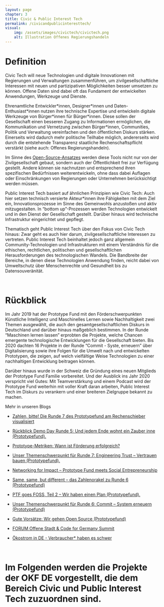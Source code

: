 ```yaml
---
layout: page
chapter: 3
title: Civic & Public Interest Tech
permalink: /civicandpublicinteresttech/
visual:
    img: /assets/images/civictech/civictech.png
    alt: Illustration Offenes Regierungshandeln
---
```


# Definition

Civic Tech will neue Technologien und digitale Innovationen mit Regierungen und Verwaltungen zusammenführen, um zivilgesellschaftliche Interessen mit neuen und partizipativen Möglichkeiten besser umsetzen zu können. Offene Daten sind dabei oft das Fundament der entwickelten Anwendungen, Werkzeuge und Dienste.

Ehrenamtliche Entwickler\*innen, Designer\*innen und Daten-Enthusiast\*innen nutzen ihre technische Expertise und entwickeln digitale Werkzeuge von Bürger\*innen für Bürger\*innen. Diese sollen der Gesellschaft einen besseren Zugang zu Informationen ermöglichen, die Kommunikation und Vernetzung zwischen Bürger\*innen, Communities, Politik und Verwaltung vereinfachen und den öffentlichen Diskurs stärken. Einerseits wird dadurch mehr politische Teilhabe möglich, andererseits wird durch die entstehende Transparenz staatliche Rechenschaftspflicht verstärkt (siehe auch: Offenes Regierungshandeln).

Im Sinne des [Open-Source-Ansatzes](https://en.wikipedia.org/wiki/Open-source_software) werden diese Tools nicht nur von der Zivilgesellschaft gebaut, sondern auch der Öffentlichkeit frei zur Verfügung gestellt. Andere können sie nachnutzen und entsprechend ihren spezifischen Bedürfnissen weiterentwickeln, ohne dass dabei Auflagen oder Einschränkungen von Regierungen oder Unternehmen berücksichtigt werden müssen.

Public Interest Tech basiert auf ähnlichen Prinzipien wie Civic Tech: Auch hier setzen technisch versierte Akteur*innen ihre Fähigkeiten mit dem Ziel ein, Innovationsprozesse im Sinne des Gemeinwohls anzustoßen und aktiv mitzugestalten. In “bottom up”-Prozessen werden Technologien entwickelt und in den Dienst der Gesellschaft gestellt. Darüber hinaus wird technische Infrastruktur eingerichtet und gepflegt.

Thematisch geht Public Interest Tech über den Fokus von Civic Tech hinaus: Zwar geht es auch hier darum, zivilgesellschaftliche Interessen zu vertreten. Public Interest Tech beinhaltet jedoch ganz allgemein Community-Technologien und Infrastrukturen mit einem Verständnis für die ethischen, rechtlichen, politischen und gesellschaftlichen Herausforderungen des technologischen Wandels. Die Bandbreite der Bereiche, in denen diese Technologien Anwendung finden, reicht dabei von Umweltschutz  über Menschenrechte und Gesundheit bis zu Datensouveränität.


<br>

# Rückblick 

Im Jahr 2019 hat der Prototype Fund mit den Förderschwerpunkten Künstliche Intelligenz und Maschinelles Lernen sowie Nachhaltigkeit zwei Themen ausgewählt, die auch den gesamtgesellschaftlichen Diskurs in Deutschland und darüber hinaus maßgeblich bestimmen. In der Runde “Maschinen lernen lassen” erprobten die Projekte, welche Chancen emergente technologische Entwicklungen für die Gesellschaft bieten. Bis 2020 dachten 16 Projekte in der Runde “Commit - Syste, erneuern” über Digitalisierung sowie ihre Folgen für die Umwelt nach und entwickelten Prototypen, die zeigen, auf welch vielfältige Weise Technologien zu einer nachhaltigen Entwicklung beitragen können.

Darüber hinaus wurde in der Schweiz die Gründung eines neuen Mitglieds der Prototype Fund Familie vorbereitet. Und der Ausblick ins Jahr 2020 verspricht viel Gutes: Mit Teamverstärkung und einem Podcast wird der Prototype Fund weiterhin mit voller Kraft daran arbeiten, Public Interest Tech im Diskurs zu verankern und einer breiteren Zielgruppe bekannt zu machen.

Mehr in unseren Blogs

* [Zahlen, bitte! Die Runde 7 des Prototypefund am Rechenschieber visualisiert](https://prototypefund.de/zahlen-bitte-runde-7/)

* [Rückblick Demo Day Runde 5: Und jedem Ende wohnt ein Zauber inne (Prototypefund).](https://prototypefund.de/rueckblick-demo-day-runde-5-und-jedem-ende-wohnt-ein-zauber-inne/)

* [Prototype-Metriken: Wann ist Förderung erfolgreich?](https://prototypefund.de/prototype-metriken-wann-ist-foerderung-erfolgreich/)

* [Unser Themenschwerpunkt für Runde 7: Engineering Trust – Vertrauen bauen (Prototypefund).](https://prototypefund.de/unser-themenschwerpunkt-fuer-runde-7-engineering-trust-vertrauen-bauen/)

* [Networking for Impact – Prototype Fund meets Social Entrepreneurship](https://prototypefund.de/networking-for-impact-send/)

* [Same, same, but different – das Zahlenorakel zu Runde 6 (Prototypefund)](https://prototypefund.de/same-same-but-different-das-zahlenorakel-zu-runde-6/)

* [PTF goes FOSS, Teil 2 – Wir haben einen Plan (Prototypefund).](https://prototypefund.de/ptf-goes-foss-teil-2-wir-haben-einen-plan/)

* [Unser Themenschwerpunkt für Runde 6: Commit – System erneuern (Prototypefund)](https://prototypefund.de/unser-themenschwerpunkt-fuer-runde-6-commit-system-erneuern/)

* [Gute Vorsätze: Wir gehen Open Source (Prototypefund)](https://prototypefund.de/gute-vorsaetze-wir-gehen-open-source/)

* [FORUM Offene Stadt & Code for Germany Summit](https://okfn.de/blog/2019/10/forum-offene-stadt-code-for-germany-summit/)

* [Ökostrom in DE - Verbraucher* haben es schwer](https://okfn.de/blog/2019/11/umweltdatenschule-oekostrom-in-deutschland/)

<br>

# Im Folgenden werden die Projekte der OKF DE vorgestellt, die dem Bereich Civic und Public Interest Tech zuzuordnen sind.
